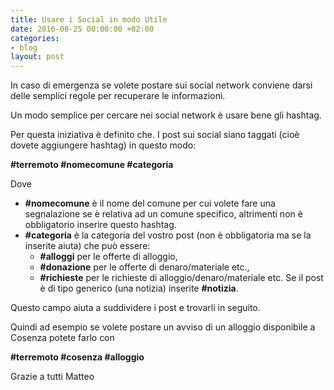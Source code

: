 ```yaml
---
title: Usare i Social in modo Utile
date: 2016-08-25 00:00:00 +02:00
categories:
- blog
layout: post
---
```


In caso di emergenza se volete postare sui social network conviene darsi delle semplici regole per recuperare le informazioni.

Un modo semplice per cercare nei social network è usare bene gli hashtag.

Per questa iniziativa è definito che. I post sui social siano taggati (cioè dovete aggiungere hashtag) in questo modo:

**#terremoto #nomecomune #categoria**

Dove

- **#nomecomune** è il nome del comune per cui volete fare una segnalazione se è relativa ad un comune specifico, altrimenti non è obbligatorio inserire questo hashtag.
- **#categoria** è la categoria del vostro post (non è obbligatoria ma se la inserite aiuta) che può essere:
  - **#alloggi** per le offerte di alloggio,
  - **#donazione** per le offerte di denaro/materiale etc.,
  - **#richieste** per le richieste di alloggio/denaro/materiale etc. Se il post è di tipo generico (una notizia) inserite **#notizia**.

Questo campo aiuta a suddividere i post e trovarli in seguito.

Quindi ad esempio se volete postare un avviso di un alloggio disponibile a Cosenza potete farlo con

**#terremoto #cosenza #alloggio**

Grazie a tutti
Matteo
